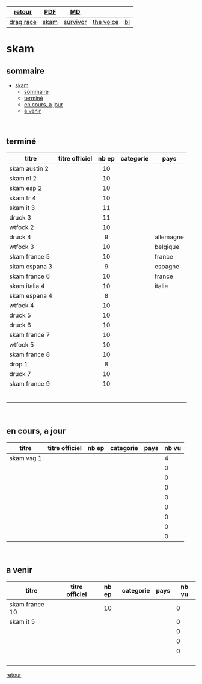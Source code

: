 
|[retour](./../index.html)|[PDF](./skam.pdf)|[MD](./skam.md)|||
| --- | --- | :---: | --- | --- |
|[drag race](./dragrace.html)|[skam](./skam.html)|[survivor](./survivor.html)|[the voice](./thevoice.html)|[bl](./../bl/bl.html)|

# skam

## sommaire
- [skam](#skam)
  - [sommaire](#sommaire)
  - [terminé](#terminé)
  - [en cours, a jour](#en-cours-a-jour)
  - [a venir](#a-venir)

<div style="page-break-after: always; visibility: hidden"> 
\pagebreak 
</div>

## terminé
 
|titre|titre officiel|nb ep|categorie|pays|
| --- | --- | :---: | --- | --- |
|skam austin 2||10|||<!--  -->
|skam nl 2||10|||<!--  -->
|skam esp 2||10|||<!--  -->
|skam fr 4||10|||<!--  -->
|skam it 3||11|||<!--  -->
|druck 3||11|||<!--  -->
|wtfock 2||10|||<!--  -->
|druck 4||9||allemagne|
|wtfock 3||10||belgique|
|skam france 5||10||france|
|skam espana 3||9||espagne|
|skam france 6||10||france|
|skam italia 4||10||italie|
|skam espana 4||8|||
|wtfock 4||10|||
|druck 5||10|||
|druck 6||10|||<!--  -->
|skam france 7||10|||<!--  -->
|wtfock 5||10|||<!--  -->
|skam france 8||10|||<!--  -->
|drop 1||8|||<!--  -->
|druck 7||10|||<!--  -->
|skam france 9||10|||<!--  -->
||||||<!--  -->
||||||<!--  -->
||||||<!--  -->
||||||<!--  -->
||||||<!--  -->
||||||<!--  -->


<div style="page-break-after: always; visibility: hidden"> 
\pagebreak 
</div>

## en cours, a jour
 
|titre|titre officiel|nb ep|categorie|pays|nb vu|
| --- | --- | :---: | --- | --- | --- |
|skam vsg 1|||||4|<!--  -->
||||||0|<!--  -->
||||||0|<!--  -->
||||||0|<!--  -->
||||||0|<!--  -->
||||||0|<!--  -->
||||||0|<!--  -->
||||||0|<!--  -->
||||||0|<!--  -->

<div style="page-break-after: always; visibility: hidden"> 
\pagebreak 
</div>

## a venir
 
|titre|titre officiel|nb ep|categorie|pays|nb vu|
| --- | --- | :---: | --- | --- | --- |
|skam france 10||10|||0|<!--  -->
|skam it 5|||||0|<!--  -->
||||||0|<!--  -->
||||||0|<!--  -->
||||||0|<!--  -->
|||||||<!--  -->
|||||||<!--  -->
|||||||<!--  -->
|||||||<!--  -->

[retour](./../index.html)
